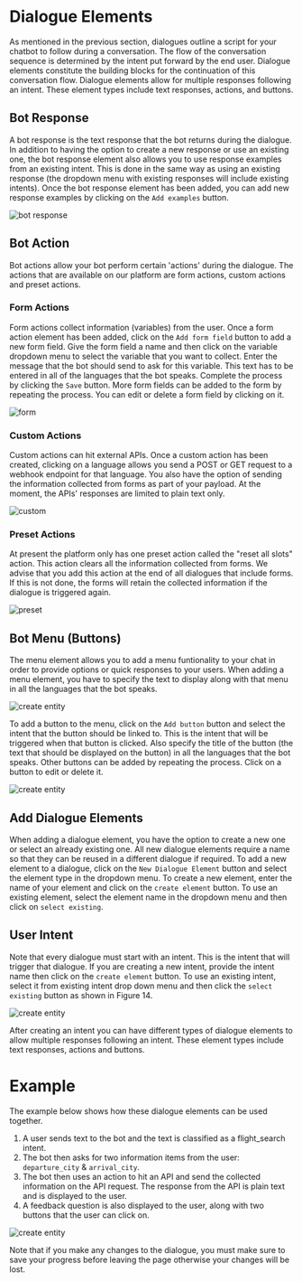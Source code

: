 

# Dialogue Elements

As mentioned in the previous section, dialogues outline a script for your chatbot to follow during a conversation. The flow of the conversation sequence is determined by the intent put forward by the end user. Dialogue elements constitute the building blocks for the continuation of this conversation flow. Dialogue elements allow for multiple responses following an intent. These element types include text responses, actions, and buttons. 

## Bot Response
A bot response is the text response that the bot returns during the dialogue. In addition to having the option to create a new response or use an existing one, the bot response element also allows you to use response examples from an existing intent. This is done in the same way as using an existing response (the dropdown menu with existing responses will include existing intents). Once the bot response element has been added, you can add new response examples by clicking on the `Add examples` button.

![bot response](https://botlhale-docs1-new.s3.amazonaws.com/dlm-response.png)

## Bot Action
Bot actions allow your bot perform certain 'actions' during the dialogue. The actions that are available on our platform are form actions, custom actions and preset actions.

### Form Actions
Form actions collect information (variables) from the user. Once a form action element has been added, click on the `Add form field` button to add a new form field. Give the form field a name and then click on the variable dropdown menu to select the variable that you want to collect. Enter the message that the bot should send to ask for this variable. This text has to be entered in all of the languages that the bot speaks. Complete the process by clicking the `Save` button. More form fields can be added to the form by repeating the process. You can edit or delete a form field by clicking on it.

![form](https://botlhale-docs1-new.s3.amazonaws.com/dlm-form-field.png)

### Custom Actions 
Custom actions can hit external APIs. Once a custom action has been created, clicking on a language allows you send a POST or GET request to a webhook endpoint for that language. You also have the option of sending the information collected from forms as part of your payload. At the moment, the APIs' responses are limited to plain text only.

![custom](https://botlhale-docs1-new.s3.amazonaws.com/dlm-custom-webhook.png)

### Preset Actions
At present the platform only has one preset action called the "reset all slots" action. This action clears all the information collected from forms. We advise that you add this action at the end of all dialogues that include forms. If this is not done, the forms will retain the collected information if the dialogue is triggered again.

![preset](https://botlhale-docs1-new.s3.amazonaws.com/dlm-preset.png)

## Bot Menu (Buttons)
The menu element allows you to add a menu funtionality to your chat in order to provide options or quick responses to your users. When adding a menu element, you have to specify the text to display along with that menu in all the languages that the bot speaks. 

![create entity](https://botlhale-docs1-new.s3.amazonaws.com/dlm-menu-create.png)

To add a button to the menu, click on the `Add button` button and select the intent that the button should be linked to. This is the intent that will be triggered when that button is clicked. Also specify the title of the button (the text that should be displayed on the button) in all the languages that the bot speaks. Other buttons can be added by repeating the process. Click on a button to edit or delete it. 

![create entity](https://botlhale-docs1-new.s3.amazonaws.com/dlm-menu-button.png)


## Add Dialogue Elements

When adding a dialogue element, you have the option to create a new one or select an already existing one. All new dialogue elements require a name so that they can be reused in a different dialogue if required.
To add a new element to a dialogue, click on the `New Dialogue Element` button and select the element type in the dropdown menu. To create a new element, enter the name of your element and click on the `create element` button. To use an existing element, select the element name in the dropdown menu and then click on `select existing`.

## User Intent
Note that every dialogue must start with an intent. This is the intent that will trigger that dialogue. If you are creating a new intent, provide the intent name then click on the `create element` button. To use an existing intent, select it from existing intent drop down menu and then click the `select existing` button as shown in Figure 14. 

 ![create entity](https://botlhale-docs1-new.s3.amazonaws.com/dlm-element.png)

After creating an intent you can have different types of dialogue elements to allow multiple responses following an intent. These element types include text responses, actions and buttons. 



# Example
The example below shows how these dialogue elements can be used together.

1. A user sends text to the bot and the text is classified as a flight_search intent.
2. The bot then asks for two information items from the user: `departure_city` & `arrival_city`.
3. The bot then uses an action to hit an API and send the collected information on the API request. The response from the API is plain text and is displayed to the user.
4. A feedback question is also displayed to the user, along with two buttons that the user can click on.

![create entity](https://botlhale-docs1-new.s3.amazonaws.com/dlm-components.png)

Note that if you make any changes to the dialogue, you must make sure to save your progress before leaving the page otherwise your changes will be lost.
